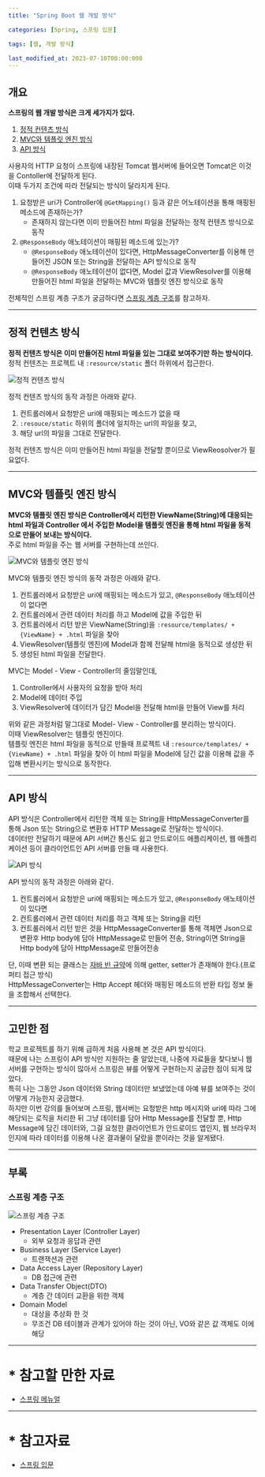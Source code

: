 ```yaml
---
title: "Spring Boot 웹 개발 방식"

categories: [Spring, 스프링 입문]

tags: [웹, 개발 방식]

last_modified_at: 2023-07-10T00:00:000
---
```


## 개요

**스프링의 웹 개발 방식은 크게 세가지가 있다.**

1. [정적 컨텐츠 방식](#정적-컨텐츠-방식)
2. [MVC와 템플릿 엔진 방식](#mvc와-템플릿-엔진-방식)
3. [API 방식](#api-방식)

사용자의 HTTP 요청이 스프링에 내장된 Tomcat 웹서버에 들어오면 Tomcat은 이것을 Contoller에 전달하게 된다.  
이때 두가지 조건에 따라 전달되는 방식이 달라지게 된다.

1. 요청받은 uri가 Controller에 `@GetMapping()` 등과 같은 어노테이션을 통해 매핑된 메소드에 존재하는가?
    - 존재하지 않는다면 이미 만들어진 html 파일을 전달하는 정적 컨텐츠 방식으로 동작
2. `@ResponseBody` 애노테이션이 매핑된 메소드에 있는가?
    - `@ResponseBody` 애노테이션이 있다면, HttpMessageConverter를 이용해 만들어진 JSON 또는 String을 전달하는 API 방식으로 동작  
    - `@ResponseBody` 애노테이션이 없다면, Model 값과 ViewResolver를 이용해 만들어진 html 파일을 전달하는 MVC와 템플릿 엔진 방식으로 동작

전체적인 스프링 계층 구조가 궁금하다면 [스프링 계층 구조](#스프링-계층-구조)를 참고하자.

-------

## 정적 컨텐츠 방식

**정적 컨텐츠 방식은 이미 만들어진 html 파일을 있는 그대로 보여주기만 하는 방식이다.**  
정적 컨텐츠는 프로젝트 내 `:resource/static` 폴더 하위에서 접근한다.

![정적 컨텐츠 방식](/assets/img/spring/intro/hello-static.png)

정적 컨텐츠 방식의 동작 과정은 아래와 같다.

1. 컨트롤러에서 요청받은 uri에 매핑되는 메소드가 없을 때
2. `:resouce/static` 하위의 폴더에 일치하는 url의 파일을 찾고,
3. 해당 url의 파일을 그대로 전달한다.

정적 컨텐츠 방식은 이미 만들어진 html 파일을 전달할 뿐이므로 ViewReosolver가 필요없다.

-------

## MVC와 템플릿 엔진 방식

**MVC와 템플릿 엔진 방식은 Controller에서 리턴한 ViewName(String)에 대응되는 html 파일과 Controller 에서 주입한 Model을 템플릿 엔진을 통해 html 파일을 동적으로 만들어 보내는 방식이다.**  
주로 html 파일을 주는 웹 서버를 구현하는데 쓰인다.

![MVC와 템플릿 엔진 방식](/assets/img/spring/intro/hello-mvc.png)

MVC와 템플릿 엔진 방식의 동작 과정은 아래와 같다.

1. 컨트롤러에서 요청받은 uri에 매핑되는 메소드가 있고, `@ResponseBody` 애노테이션이 없다면
2. 컨트롤러에서 관련 데이터 처리를 하고 Model에 값을 주입한 뒤
3. 컨트롤러에서 리턴 받은 ViewName(String)을 `:resource/templates/ + {ViewName} + .html` 파일을 찾아
4. ViewResolver(템플릿 엔진)에 Model과 함께 전달해 html을 동적으로 생성한 뒤
5. 생성된 html 파일을 전달한다.

MVC는 Model - View - Controller의 줄임말인데,

1. Controller에서 사용자의 요청을 받아 처리
2. Model에 데이터 주입
3. ViewResolver에 데이터가 담긴 Model을 전달해 html을 만들어 View를 처리

위와 같은 과정처럼 말그대로 Model- View - Controller를 분리하는 방식이다.  
이때 ViewResolver는 템플릿 엔진이다.  
템플릿 엔진은 html 파일을 동적으로 만들때 프로젝트 내 `:resource/templates/ + {ViewName} + .html` 파일을 찾아 이 html 파일을 Model에 담긴 값을 이용해 값을 주입해 변환시키는 방식으로 동작한다.

-------

## API 방식

API 방식은 Controller에서 리턴한 객체 또는 String을 HttpMessageConverter를 통해 Json 또는 String으로 변환후 HTTP Message로 전달하는 방식이다.  
데이터만 전달하기 때문에 API 서버간 통신도 쉽고 안드로이드 애플리케이션, 웹 애플리케이션 등이 클라이언트인 API 서버를 만들 때 사용한다.  

![API 방식](/assets/img/spring/intro/hello-api.png)

API 방식의 동작 과정은 아래와 같다.

1. 컨트롤러에서 요청받은 uri에 매핑되는 메소드가 있고, `@ResponseBody` 애노테이션이 있다면
2. 컨트롤러에서 관련 데이터 처리를 하고 객체 또는 String을 리턴
3. 컨트롤러에서 리턴 받은 것을 HttpMessageConverter를 통해 객체면 Json으로 변환후 Http body에 담아 HttpMessage로 만들어 전송, String이면 String을 Http body에 담아 HttpMessage로 만들어전송

단, 이때 변환 되는 클래스는 [자바 빈 규약](https://ko.wikipedia.org/wiki/자바빈즈)에 의해 getter, setter가 존재해야 한다.(프로퍼티 접근 방식)  
HttpMessageConverter는 Http Accept 헤더와 매핑된 메소드의 반환 타입 정보 둘을 조합해서 선택한다.

-------

## 고민한 점

학교 프로젝트를 하기 위해 급하게 처음 사용해 본 것은 API 방식이다.  
때문에 나는 스프링이 API 방식만 지원하는 줄 알았는데, 나중에 자료들을 찾다보니 웹서버를 구현하는 방식이 많아서 스프링은 뷰를 어떻게 구현하는지 궁금한 점이 되게 많았다.  
특히 나는 그동안 Json 데이터와 String 데이터만 보냈었는데 아예 뷰를 보여주는 것이 어떻게 가능한지 궁금했다.  
하지만 이번 강의를 들어보며 스프링, 웹서버는 요청받은 http 메시지와 uri에 따라 그에 해당되는 로직을 처리한 뒤 그냥 데이터를 담아 Http Message를 전달할 뿐, Http Message에 담긴 데이터와, 그걸 요청한 클라이언트가 안드로이드 앱인지, 웹 브라우저인지에 따라 데이터를 이용해 나온 결과물이 달랐을 뿐이라는 것을 알게됐다.

-------

## 부록
### 스프링 계층 구조

![스프링 계층 구조](/assets/img/spring/intro/layer.png)

 - Presentation Layer (Controller Layer)
    - 외부 요청과 응답과 관련
 - Business Layer (Service Layer)
    - 트랜잭션과 관련
 - Data Access Layer (Repository Layer)
    - DB 접근에 관련
 - Data Transfer Object(DTO)
    - 계층 간 데이터 교환을 위한 객체
 - Domain Model
    - 대상을 추상화 한 것
    - 무조건 DB 테이블과 관계가 있어야 하는 것이 아닌, VO와 같은 값 객체도 이에 해당

-------

# * 참고할 만한 자료

 * [스프링 메뉴얼](https://spring.io/projects/spring-boot#learn)

-------

# * 참고자료

 * [스프링 입문](https://www.inflearn.com/course/스프링-입문-스프링부트/)